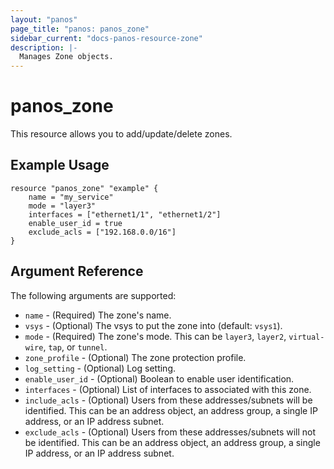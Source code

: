 ```yaml
---
layout: "panos"
page_title: "panos: panos_zone"
sidebar_current: "docs-panos-resource-zone"
description: |-
  Manages Zone objects.
---
```


# panos_zone

This resource allows you to add/update/delete zones.

## Example Usage

```hcl
resource "panos_zone" "example" {
    name = "my_service"
    mode = "layer3"
    interfaces = ["ethernet1/1", "ethernet1/2"]
    enable_user_id = true
    exclude_acls = ["192.168.0.0/16"]
}
```

## Argument Reference

The following arguments are supported:

* `name` - (Required) The zone's name.
* `vsys` - (Optional) The vsys to put the zone into (default: `vsys1`).
* `mode` - (Required) The zone's mode.  This can be `layer3`, `layer2`,
  `virtual-wire`, `tap`, or `tunnel`.
* `zone_profile` - (Optional) The zone protection profile.
* `log_setting` - (Optional) Log setting.
* `enable_user_id` - (Optional) Boolean to enable user identification.
* `interfaces` - (Optional) List of interfaces to associated with this zone.
* `include_acls` - (Optional) Users from these addresses/subnets will
  be identified.  This can be an address object, an address group, a single
  IP address, or an IP address subnet.
* `exclude_acls` - (Optional) Users from these addresses/subnets will not
  be identified.  This can be an address object, an address group, a single
  IP address, or an IP address subnet.
